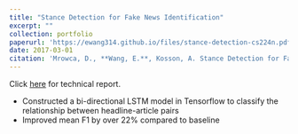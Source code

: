 ```yaml
---
title: "Stance Detection for Fake News Identification"
excerpt: ""
collection: portfolio
paperurl: 'https://ewang314.github.io/files/stance-detection-cs224n.pdf'
date: 2017-03-01
citation: 'Mrowca, D., **Wang, E.**, Kosson, A. Stance Detection for Fake News Identification. *Stanford NLP with Deep Learning (CS 224N) Project*, 2017'
---
```

Click [here](https://ewang314.github.io/files/stance-detection-cs224n.pdf) for technical report.

* Constructed a bi-directional LSTM model in Tensorflow to classify the relationship between headline-article pairs
* Improved mean F1 by over 22% compared to baseline
